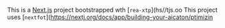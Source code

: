 This is a [Next.js](https://nextjs.rg) project bootstrapped wth [`rea-xtp`](hs//tjs.oo
This project uses [`nextfot`](https://nextj.org/docs/app/building-your-aicaton/ptimizin
